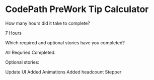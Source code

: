 # CodePath PreWork Tip Calculator

How many hours did it take to complete?

7 Hours

Which required and optional stories have you completed?

All Requried Completed.

Optional stories:

Update UI
Added Animations
Added headcount Stepper

